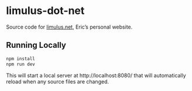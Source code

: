 # limulus-dot-net

Source code for [limulus.net], Eric’s personal website.

[limulus.net]: https://limulus.net/

## Running Locally

```sh
npm install
npm run dev
```

This will start a local server at http://localhost:8080/ that will automatically reload when
any source files are changed.
